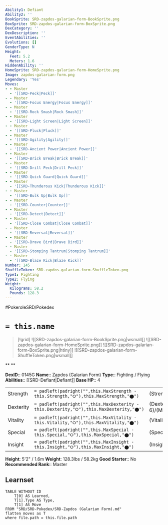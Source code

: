 ```yaml
---
Ability1: Defiant
Ability2: ''
BookSprite: SRD-zapdos-galarian-form-BookSprite.png
BoxSprite: SRD-zapdos-galarian-form-BoxSprite.png
DexCategory: ''
DexDescription: ''
EventAbilities: ''
Evolutions: []
GenderType: N
Height:
  Feet: 5.2
  Meters: 1.6
HiddenAbility: ''
HomeSprite: SRD-zapdos-galarian-form-HomeSprite.png
Image: zapdos-galarian-form.png
Legendary: 'Yes'
Moves:
- - Master
  - '[[SRD-Peck|Peck]]'
- - Master
  - '[[SRD-Focus Energy|Focus Energy]]'
- - Master
  - '[[SRD-Rock Smash|Rock Smash]]'
- - Master
  - '[[SRD-Light Screen|Light Screen]]'
- - Master
  - '[[SRD-Pluck|Pluck]]'
- - Master
  - '[[SRD-Agility|Agility]]'
- - Master
  - '[[SRD-Ancient Power|Ancient Power]]'
- - Master
  - '[[SRD-Brick Break|Brick Break]]'
- - Master
  - '[[SRD-Drill Peck|Drill Peck]]'
- - Master
  - '[[SRD-Quick Guard|Quick Guard]]'
- - Master
  - '[[SRD-Thunderous Kick|Thunderous Kick]]'
- - Master
  - '[[SRD-Bulk Up|Bulk Up]]'
- - Master
  - '[[SRD-Counter|Counter]]'
- - Master
  - '[[SRD-Detect|Detect]]'
- - Master
  - '[[SRD-Close Combat|Close Combat]]'
- - Master
  - '[[SRD-Reversal|Reversal]]'
- - Master
  - '[[SRD-Brave Bird|Brave Bird]]'
- - Master
  - '[[SRD-Stomping Tantrum|Stomping Tantrum]]'
- - Master
  - '[[SRD-Blaze Kick|Blaze Kick]]'
Number: 145
ShuffleToken: SRD-zapdos-galarian-form-ShuffleToken.png
Type1: Fighting
Type2: Flying
Weight:
  Kilograms: 58.2
  Pounds: 128.3
---
```


#PokeroleSRD/Pokedex

# `= this.name`

> [!grid]
> ![[SRD-zapdos-galarian-form-BookSprite.png|wsmall]]
> ![[SRD-zapdos-galarian-form-HomeSprite.png]]
> ![[SRD-zapdos-galarian-form-BoxSprite.png|htiny]]
> ![[SRD-zapdos-galarian-form-ShuffleToken.png|wsmall]]


**
**

**DexID**:: 0145G
**Name**:: Zapdos (Galarian Form)
**Type**:: Fighting / Flying
**Abilities**:: [[SRD-Defiant|Defiant]]
**Base HP**:: 4

|           |                                                                                        |                                          |
| --------- | -------------------------------------------------------------------------------------- | ---------------------------------------- |
| Strength  | `= padleft(padright("",this.MaxStrength - this.Strength,"⭘"),this.MaxStrength,"⬤")`    | (Strength::7)/(MaxStrength::7)   |
| Dexterity | `= padleft(padright("",this.MaxDexterity - this.Dexterity,"⭘"),this.MaxDexterity,"⬤")` | (Dexterity:: 6)/(MaxDexterity::6) |
| Vitality  | `= padleft(padright("",this.MaxVitality - this.Vitality,"⭘"),this.MaxVitality,"⬤")`    | (Vitality::5)/(MaxVitality::5)   |
| Special   | `= padleft(padright("",this.MaxSpecial - this.Special,"⭘"),this.MaxSpecial,"⬤")`       | (Special::5)/(MaxSpecial::5)     |
| Insight   | `= padleft(padright("",this.MaxInsight - this.Insight,"⭘"),this.MaxInsight,"⬤")`       | (Insight::5)/(MaxInsight::5)     |

**Height**: 5'2" / 1.6m
**Weight**: 128.3lbs / 58.2kg
**Good Starter**:: No
**Recommended Rank**:: Master

## Learnset

```dataview
TABLE WITHOUT ID
    T[0] AS Learned,
    T[1].Type AS Type,
    T[1] AS Move
FROM "SRD/SRD-Pokedex/SRD-Zapdos (Galarian Form).md"
flatten moves as T
where file.path = this.file.path
```

